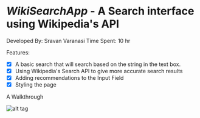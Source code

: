 # *WikiSearchApp* - A Search interface using Wikipedia's API

Developed By: Sravan Varanasi
Time Spent: 10 hr

Features:

- [x] A basic search that will search based on the string in the text box.
- [x] Using Wikipedia's Search API to give more accurate search results
- [x] Adding recommendations to the Input Field
- [x] Styling the page

A Walkthrough

![alt tag](https://github.com/Svara5/WikiSearchApp/master/WikiSearch.gif) 
